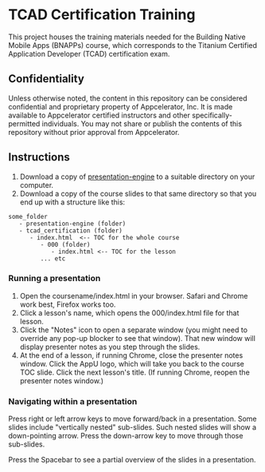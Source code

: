 # TCAD Certification Training

This project houses the training materials needed for the Building Native Mobile Apps (BNAPPs) course, which corresponds to the Titanium Certified Application Developer (TCAD) certification exam.

## Confidentiality

Unless otherwise noted, the content in this repository can be considered confidential and proprietary property of Appcelerator, Inc. It is made available to Appcelerator certified instructors and other specifically-permitted individuals. You may not share or publish the contents of this repository without prior approval from Appcelerator.

## Instructions

1. Download a copy of [presentation-engine](https://github.com/appcelerator-training/presentation-engine) to a suitable directory on your computer.
2. Download a copy of the course slides to that same directory so that you end up with a structure like this:

```
some_folder  
   - presentation-engine (folder)  
   - tcad_certification (folder)  
      - index.html  <-- TOC for the whole course  
         - 000 (folder)  
            - index.html <-- TOC for the lesson  
         ... etc
```

### Running a presentation

1. Open the coursename/index.html in your browser. Safari and Chrome work best, Firefox works too.
2. Click a lesson's name, which opens the 000/index.html file for that lesson.
3. Click the "Notes" icon to open a separate window (you might need to override any pop-up blocker to see that window). That new window will display presenter notes as you step through the slides.
4. At the end of a lesson, if running Chrome, close the presenter notes window. Click the AppU logo, which will take you back to the course TOC slide. Click the next lesson's title. (If running Chrome, reopen the presenter notes window.)

### Navigating within a presentation

Press right or left arrow keys to move forward/back in a presentation. Some slides include "vertically nested" sub-slides. Such nested slides will show a down-pointing arrow. Press the down-arrow key to move through those sub-slides.

Press the Spacebar to see a partial overview of the slides in a presentation.


